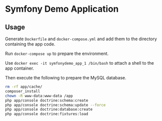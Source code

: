 Symfony Demo Application
========================

Usage
-----

Generate `Dockerfile` and `docker-compose.yml` and add them to the directory containing the app code. 

Run `docker-compose up` to prepare the environment.

Use `docker exec -it symfonydemo_app_1 /bin/bash` to attach a shell to the app container.

Then execute the following to prepare the MySQL database. 

```bash
rm -rf app/cache/
composer_install
chown -R www-data:www-data /app 
php app/console doctrine:schema:create
php app/console doctrine:schema:update --force
php app/console doctrine:database:create
php app/console doctrine:fixtures:load
```

